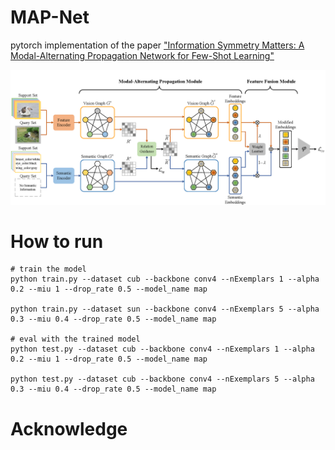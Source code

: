 # MAP-Net

pytorch implementation of the paper ["Information Symmetry Matters: A Modal-Alternating Propagation Network for Few-Shot Learning"](https://ieeexplore.ieee.org/abstract/document/9687125/)

![](./figs/MAP-Net.png)

# How to run
```
# train the model
python train.py --dataset cub --backbone conv4 --nExemplars 1 --alpha 0.2 --miu 1 --drop_rate 0.5 --model_name map

python train.py --dataset sun --backbone conv4 --nExemplars 5 --alpha 0.3 --miu 0.4 --drop_rate 0.5 --model_name map

# eval with the trained model
python test.py --dataset cub --backbone conv4 --nExemplars 1 --alpha 0.2 --miu 1 --drop_rate 0.5 --model_name map

python test.py --dataset cub --backbone conv4 --nExemplars 5 --alpha 0.3 --miu 0.4 --drop_rate 0.5 --model_name map
```

# Acknowledge


